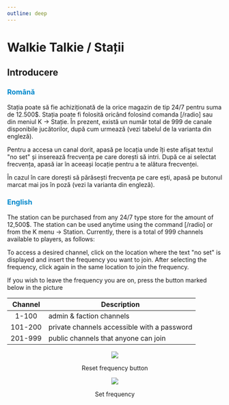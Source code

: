 ```yaml
---
outline: deep
---
```


# Walkie Talkie / Stații

## Introducere

### <span style="color: #0088CC">Română</span>

Stația poate să fie achiziționată de la orice magazin de tip 24/7 pentru suma de 12.500$. Stația poate fi folosită oricând folosind comanda [/radio] sau din meniul K -> Stație. În prezent, există un număr total de 999 de canale disponibile jucătorilor, după cum urmează (vezi tabelul de la varianta din engleză).

Pentru a accesa un canal dorit, apasă pe locația unde îți este afișat textul "no set" și inserează frecvența pe care dorești să intri. După ce ai selectat frecvența, apasă iar în aceeași locație pentru a te alătura frecvenței.

În cazul în care dorești să părăsești frecvența pe care ești, apasă pe butonul marcat mai jos în poză (vezi la varianta din engleză).

### <span style="color: #0088CC">English</span>

The station can be purchased from any 24/7 type store for the amount of 12,500$. The station can be used anytime using the command [/radio] or from the K menu -> Station. Currently, there is a total of 999 channels available to players, as follows:

To access a desired channel, click on the location where the text "no set" is displayed and insert the frequency you want to join. After selecting the frequency, click again in the same location to join the frequency.

If you wish to leave the frequency you are on, press the button marked below in the picture 

| Channel | Description |
|:---:|---|
|1-100|admin  & faction channels|
|101-200| private channels accessible with a password|
|201-999|public channels that anyone can join|

<p align="center"><img src="https://i.imgur.com/8JGRIiZ.png"/></p>
<p style="text-align: center">Reset frequency button</p>

<p align="center"><img src="https://i.imgur.com/4yvaht9.gif"/></p>
<p style="text-align: center">Set frequency</p>